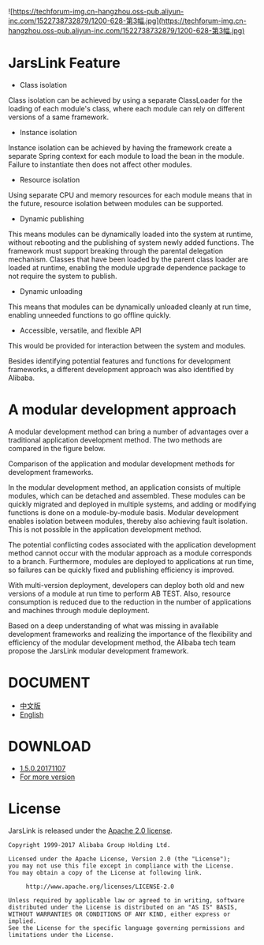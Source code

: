 
![https://techforum-img.cn-hangzhou.oss-pub.aliyun-inc.com/1522738732879/1200-628-第3幅.jpg](https://techforum-img.cn-hangzhou.oss-pub.aliyun-inc.com/1522738732879/1200-628-第3幅.jpg)

# JarsLink Feature


- Class isolation

Class isolation can be achieved by using a separate ClassLoader for the loading of each module's class, where each module can rely on different versions of a same framework.

- Instance isolation

Instance isolation can be achieved by having the framework create a separate Spring context for each module to load the bean in the module. Failure to instantiate then does not affect other modules.

- Resource isolation

Using separate CPU and memory resources for each module means that in the future, resource isolation between modules can be supported.

- Dynamic publishing

This means modules can be dynamically loaded into the system at runtime, without rebooting and the publishing of system newly added functions. The framework must support breaking through the parental delegation mechanism. Classes that have been loaded by the parent class loader are loaded at runtime, enabling the module upgrade dependence package to not require the system to publish.

- Dynamic unloading

This means that modules can be dynamically unloaded cleanly at run time, enabling unneeded functions to go offline quickly.

- Accessible, versatile, and flexible API

This would be provided for interaction between the system and modules.

Besides identifying potential features and functions for development frameworks, a different development approach was also identified by Alibaba.

# A modular development approach

A modular development method can bring a number of advantages over a traditional application development method. The two methods are compared in the figure below.
 
Comparison of the application and modular development methods for development frameworks.

In the modular development method, an application consists of multiple modules, which can be detached and assembled. These modules can be quickly migrated and deployed in multiple systems, and adding or modifying functions is done on a module-by-module basis. Modular development enables isolation between modules, thereby also achieving fault isolation. This is not possible in the application development method.

The potential conflicting codes associated with the application development method cannot occur with the modular approach as a module corresponds to a branch. Furthermore, modules are deployed to applications at run time, so failures can be quickly fixed and publishing efficiency is improved.

With multi-version deployment, developers can deploy both old and new versions of a module at run time to perform AB TEST. Also, resource consumption is reduced due to the reduction in the number of applications and machines through module deployment.

Based on a deep understanding of what was missing in available development frameworks and realizing the importance of the flexibility and efficiency of the modular development method, the Alibaba tech team propose the JarsLink modular development framework.

# DOCUMENT

- [中文版](https://github.com/JoeKerouac/jarslink-backup/wiki/index-cn)
- [English](https://github.com/JoeKerouac/jarslink-backup/wiki/index)

# DOWNLOAD

- [1.5.0.20171107](http://ifeve.com/wp-content/uploads/2018/02/jarslink.zip)
- [For more version](https://oss.sonatype.org/#nexus-search;quick~com.alipay.jarslink)


# License

JarsLink is released under the [Apache 2.0 license](https://github.com/JoeKerouac/jarslink-backup/blob/master/LICENSE).

```
Copyright 1999-2017 Alibaba Group Holding Ltd.

Licensed under the Apache License, Version 2.0 (the "License");
you may not use this file except in compliance with the License.
You may obtain a copy of the License at following link.

     http://www.apache.org/licenses/LICENSE-2.0

Unless required by applicable law or agreed to in writing, software
distributed under the License is distributed on an "AS IS" BASIS,
WITHOUT WARRANTIES OR CONDITIONS OF ANY KIND, either express or implied.
See the License for the specific language governing permissions and
limitations under the License.
```
